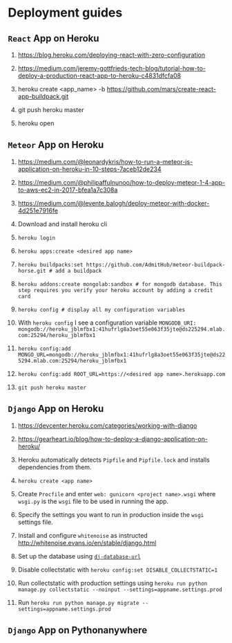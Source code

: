 # Deployment guides

## `React` App on Heroku

1. <https://blog.heroku.com/deploying-react-with-zero-configuration>
1. <https://medium.com/jeremy-gottfrieds-tech-blog/tutorial-how-to-deploy-a-production-react-app-to-heroku-c4831dfcfa08>

1. heroku create <app_name> -b https://github.com/mars/create-react-app-buildpack.git
1. git push heroku master
1. heroku open

## `Meteor` App on Heroku

1. <https://medium.com/@leonardykris/how-to-run-a-meteor-js-application-on-heroku-in-10-steps-7aceb12de234>
1. <https://medium.com/@philipaffulnunoo/how-to-deploy-meteor-1-4-app-to-aws-ec2-in-2017-bfea1a7c308a>
1. <https://medium.com/@levente.balogh/deploy-meteor-with-docker-4d251e7916fe>

1. Download and install heroku cli
1. `heroku login`
1. `heroku apps:create <desired app name>`
1. `heroku buildpacks:set https://github.com/AdmitHub/meteor-buildpack-horse.git # add a buildpack`
1. `heroku addons:create mongolab:sandbox # for mongodb database. This step requires you verify your heroku account by adding a credit card`
1. `heroku config # display all my configuration variables`
1. With `heroku config` I see a configuration variable `MONGODB_URI: mongodb://heroku_jblmfbx1:41hufrlg8a3oet55e063f35jte@ds225294.mlab.com:25294/heroku_jblmfbx1`
1. `heroku config:add MONGO_URL=mongodb://heroku_jblmfbx1:41hufrlg8a3oet55e063f35jte@ds225294.mlab.com:25294/heroku_jblmfbx1`
1. `heroku config:add ROOT_URL=https://<desired app name>.herokuapp.com`
1. `git push heroku master`

## `Django` App on Heroku

1. <https://devcenter.heroku.com/categories/working-with-django>
1. <https://gearheart.io/blog/how-to-deploy-a-django-application-on-heroku/>

1. Heroku automatically detects `Pipfile` and `Pipfile.lock` and installs dependencies from them.
1. `heroku create <app name>`
1. Create `Procfile` and enter `web: gunicorn <project name>.wsgi` where `wsgi.py` is the `wsgi` file to be used in running the app.
1. Specify the settings you want to run in production inside the `wsgi` settings file.
1. Install and configure `whitenoise` as instructed <http://whitenoise.evans.io/en/stable/django.html>
1. Set up the database using [`dj-database-url`](https://github.com/kennethreitz/dj-database-url)
1. Disable collectstatic with `heroku config:set DISABLE_COLLECTSTATIC=1`
1. Run collectstatic with production settings using `heroku run python manage.py collectstatic --noinput --settings=appname.settings.prod`
1. Run `heroku run python manage.py migrate --settings=appname.settings.prod`

## `Django` App on Pythonanywhere
